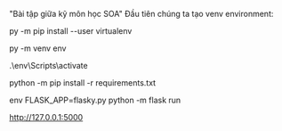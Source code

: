 "Bài tập giữa kỹ môn học SOA" 
Đầu tiên chúng ta tạo venv environment:

py -m pip install --user virtualenv

py -m venv env

.\env\Scripts\activate

python -m pip install -r requirements.txt

env FLASK_APP=flasky.py python -m flask run

http://127.0.0.1:5000
